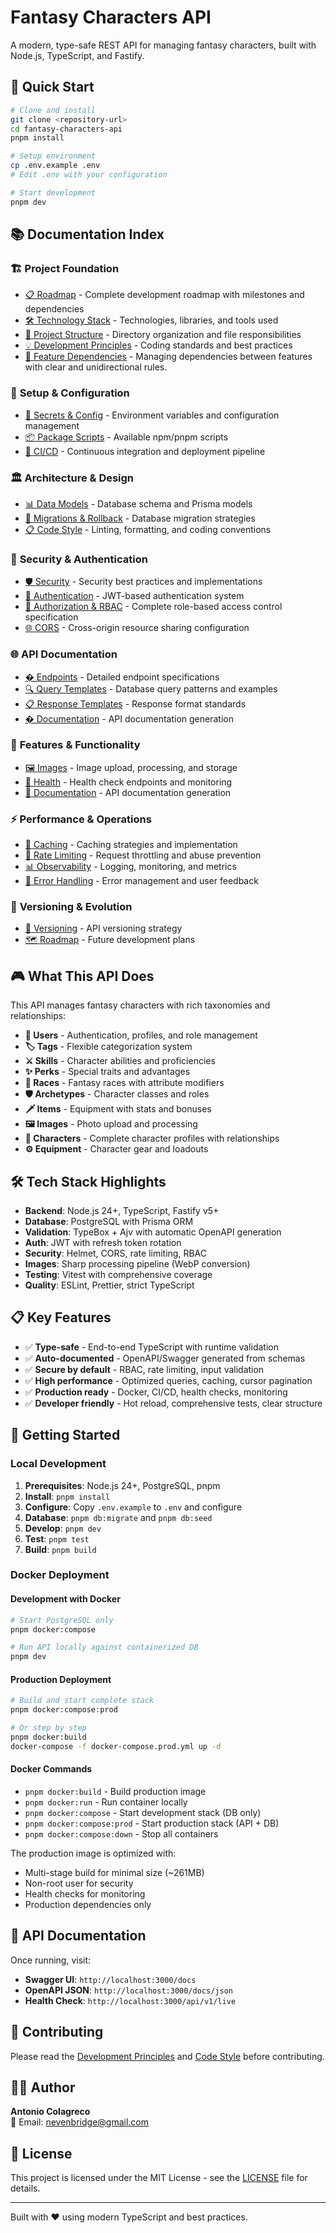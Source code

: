 # Fantasy Characters API

A modern, type-safe REST API for managing fantasy characters, built with
Node.js, TypeScript, and Fastify.

## 🚀 Quick Start

```bash
# Clone and install
git clone <repository-url>
cd fantasy-characters-api
pnpm install

# Setup environment
cp .env.example .env
# Edit .env with your configuration

# Start development
pnpm dev
```

## 📚 Documentation Index

### 🏗️ **Project Foundation**

- [📋 Roadmap](docs/roadmap.md) - Complete development roadmap with milestones
  and dependencies
- [🛠️ Technology Stack](docs/technology-stack.md) - Technologies, libraries, and
  tools used
- [📁 Project Structure](docs/project-structure.md) - Directory organization and
  file responsibilities
- [💡 Development Principles](docs/development-principles.md) - Coding standards
  and best practices
- [🧩 Feature Dependencies](docs/feature-dependencies.md) - Managing
  dependencies between features with clear and unidirectional rules.

### 🔧 **Setup & Configuration**

- [🔐 Secrets & Config](docs/secrets-and-config.md) - Environment variables and
  configuration management
- [📦 Package Scripts](docs/package-scripts.md) - Available npm/pnpm scripts
- [🚀 CI/CD](docs/ci-cd.md) - Continuous integration and deployment pipeline

### 🏛️ **Architecture & Design**

- [📊 Data Models](docs/data-models.md) - Database schema and Prisma models
- [🔀 Migrations & Rollback](docs/migrations-and-rollback.md) - Database
  migration strategies
- [📋 Code Style](docs/code-style.md) - Linting, formatting, and coding
  conventions

### 🔐 **Security & Authentication**

- [🛡️ Security](docs/security.md) - Security best practices and implementations
- [🔑 Authentication](docs/authentication.md) - JWT-based authentication system
- [🚪 Authorization & RBAC](docs/authorization.md) - Complete role-based access
  control specification
- [🌐 CORS](docs/cors.md) - Cross-origin resource sharing configuration

### 🌐 **API Documentation**

- [� Endpoints](docs/endpoints.md) - Detailed endpoint specifications
- [🔍 Query Templates](docs/query-templates.md) - Database query patterns and
  examples
- [📋 Response Templates](docs/response-templates.md) - Response format
  standards
- [� Documentation](docs/documentation.md) - API documentation generation

### 🎯 **Features & Functionality**

- [🖼️ Images](docs/images.md) - Image upload, processing, and storage
- [🏥 Health](docs/health.md) - Health check endpoints and monitoring
- [📖 Documentation](docs/documentation.md) - API documentation generation

### ⚡ **Performance & Operations**

- [💾 Caching](docs/caching.md) - Caching strategies and implementation
- [🚦 Rate Limiting](docs/rate-limiting.md) - Request throttling and abuse
  prevention
- [📊 Observability](docs/observability.md) - Logging, monitoring, and metrics
- [🚨 Error Handling](docs/error-handling.md) - Error management and user
  feedback

### 🔄 **Versioning & Evolution**

- [📌 Versioning](docs/versioning.md) - API versioning strategy
- [🗺️ Roadmap](docs/roadmap.md) - Future development plans

## 🎮 What This API Does

This API manages fantasy characters with rich taxonomies and relationships:

- **👤 Users** - Authentication, profiles, and role management
- **🏷️ Tags** - Flexible categorization system
- **⚔️ Skills** - Character abilities and proficiencies
- **✨ Perks** - Special traits and advantages
- **🧝 Races** - Fantasy races with attribute modifiers
- **🛡️ Archetypes** - Character classes and roles
- **🗡️ Items** - Equipment with stats and bonuses
- **🖼️ Images** - Photo upload and processing
- **👥 Characters** - Complete character profiles with relationships
- **⚙️ Equipment** - Character gear and loadouts

## 🛠️ Tech Stack Highlights

- **Backend**: Node.js 24+, TypeScript, Fastify v5+
- **Database**: PostgreSQL with Prisma ORM
- **Validation**: TypeBox + Ajv with automatic OpenAPI generation
- **Auth**: JWT with refresh token rotation
- **Security**: Helmet, CORS, rate limiting, RBAC
- **Images**: Sharp processing pipeline (WebP conversion)
- **Testing**: Vitest with comprehensive coverage
- **Quality**: ESLint, Prettier, strict TypeScript

## 📋 Key Features

- ✅ **Type-safe** - End-to-end TypeScript with runtime validation
- ✅ **Auto-documented** - OpenAPI/Swagger generated from schemas
- ✅ **Secure by default** - RBAC, rate limiting, input validation
- ✅ **High performance** - Optimized queries, caching, cursor pagination
- ✅ **Production ready** - Docker, CI/CD, health checks, monitoring
- ✅ **Developer friendly** - Hot reload, comprehensive tests, clear structure

## 🚀 Getting Started

### Local Development

1. **Prerequisites**: Node.js 24+, PostgreSQL, pnpm
2. **Install**: `pnpm install`
3. **Configure**: Copy `.env.example` to `.env` and configure
4. **Database**: `pnpm db:migrate` and `pnpm db:seed`
5. **Develop**: `pnpm dev`
6. **Test**: `pnpm test`
7. **Build**: `pnpm build`

### Docker Deployment

#### Development with Docker

```bash
# Start PostgreSQL only
pnpm docker:compose

# Run API locally against containerized DB
pnpm dev
```

#### Production Deployment

```bash
# Build and start complete stack
pnpm docker:compose:prod

# Or step by step
pnpm docker:build
docker-compose -f docker-compose.prod.yml up -d
```

#### Docker Commands

- `pnpm docker:build` - Build production image
- `pnpm docker:run` - Run container locally
- `pnpm docker:compose` - Start development stack (DB only)
- `pnpm docker:compose:prod` - Start production stack (API + DB)
- `pnpm docker:compose:down` - Stop all containers

The production image is optimized with:

- Multi-stage build for minimal size (~261MB)
- Non-root user for security
- Health checks for monitoring
- Production dependencies only

## 📖 API Documentation

Once running, visit:

- **Swagger UI**: `http://localhost:3000/docs`
- **OpenAPI JSON**: `http://localhost:3000/docs/json`
- **Health Check**: `http://localhost:3000/api/v1/live`

## 🤝 Contributing

Please read the [Development Principles](docs/development-principles.md) and
[Code Style](docs/code-style.md) before contributing.

## 👨‍💻 Author

**Antonio Colagreco**  
📧 Email: [nevenbridge@gmail.com](mailto:nevenbridge@gmail.com)

## 📄 License

This project is licensed under the MIT License - see the [LICENSE](LICENSE) file
for details.

---

Built with ❤️ using modern TypeScript and best practices.
